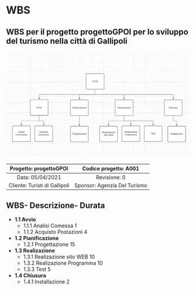 # WBS
## WBS per il progetto progettoGPOI per lo sviluppo del turismo nella città di Gallipoli

![ ](Immagini/wbs.png)

| Progetto: progettoGPOI | Codice progetto: A001 |
| :----: | :----: |
| Data: 05/04/2021  | Revisione: 0 |
| Cliente: Turisti di Gallipoli | Sponsor: Agenzia Del Turismo  |

## **WBS**- **Descrizione**- **Durata**
  * **1.1 Avvio**
     * 1.1.1 Analisi Comessa  1
     * 1.1.2 Acquisto Postazioni  4
  * **1.2 Pianificazione** 
    * 1.2.1 Progettazione  15
  * **1.3 Realizazione**
    * 1.3.1 Realizazione sito WEB 10
    * 1.3.2 Realizazione Programma 10
    * 1.3.3 Test 5
  * **1.4 Chiusura**
    * 1.4.1  Installazione 2

